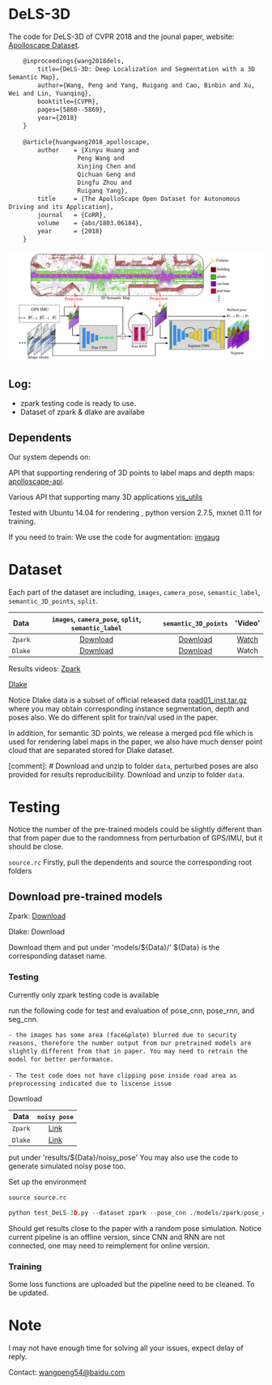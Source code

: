 
# DeLS-3D
The code for DeLS-3D of CVPR 2018 and the jounal paper, website: [Apolloscape Dataset](apolloscape.auto).

```
    @inproceedings{wang2018dels,
        title={DeLS-3D: Deep Localization and Segmentation with a 3D Semantic Map},
        author={Wang, Peng and Yang, Ruigang and Cao, Binbin and Xu, Wei and Lin, Yuanqing},
        booktitle={CVPR},
        pages={5860--5869},
        year={2018}
    }

    @article{huangwang2018_apolloscape,
        author    = {Xinyu Huang and
                   Peng Wang and
                   Xinjing Chen and
                   Qichuan Geng and
                   Dingfu Zhou and
                   Ruigang Yang},
        title     = {The ApolloScape Open Dataset for Autonomous Driving and its Application},
        journal   = {CoRR},
        volume    = {abs/1803.06184},
        year      = {2018}
    }

```

![](./fig/pipeline.png)



## Log:
- zpark testing code is ready to use.
- Dataset of zpark & dlake are availabe


## Dependents

Our system depends on:

API that supporting rendering of 3D points to label maps and depth maps:
[apolloscape-api](https://github.com/ApolloScapeAuto/dataset-api).

Various API that supporting many 3D applications
[vis_utils](https://github.com/pengwangucla/vis_utils)

Tested with Ubuntu 14.04 for rendering , python version 2.7.5, mxnet 0.11 for training.

If you need to train:
We use the code for augmentation:
[imgaug](https://github.com/aleju/imgaug)


# Dataset
Each part of the dataset are including, `images`, `camera_pose`, `semantic_label`, `semantic_3D_points`, `split`. 

| Data | `images`, `camera_pose`, `split`, `semantic_label` | `semantic_3D_points` | 'Video'|
|:-:|:-:|:-:|:-:|
|`Zpark`| [Download](https://ad-apolloscape-hk.hk-2.bcebos.com/DeLS-3D/zpark/zpark_2D.tar.gz?authorization=bce-auth-v1/9683e90232684b3a89070eabd25cf047/2019-05-04T21:43:30Z/-1/host/b00c6052b3a225f5cb03e2367679b283b2663c9bd621eae5f747f7608114387d) |  [Download](https://ad-apolloscape-hk.hk-2.bcebos.com/DeLS-3D/zpark/zpark_3D.tar.gz?authorization=bce-auth-v1/9683e90232684b3a89070eabd25cf047/2019-05-04T21:43:56Z/-1/host/4ed9ee18054f874b61e25894ac6eab0039640294c780368af6efaf50bb8b2eec) | [Watch](https://www.youtube.com/watch?v=M6lhkzKFEhA)|
|`Dlake`| [Download](http://ad-apolloscape-hk.hk-2.bcebos.com/DeLS-3D/dlake/dlake_2D.tar.gz?authorization=bce-auth-v1%2F9683e90232684b3a89070eabd25cf047%2F2019-05-05T00%3A54%3A03Z%2F300%2Fhost%2Fa9ef4b9154616c75526f8e8320380b2b38eb809efd16c76c519ade90f6115c08) |  [Download](http://ad-apolloscape-hk.hk-2.bcebos.com/DeLS-3D/dlake/dlake_2D.tar.gz?authorization=bce-auth-v1%2F9683e90232684b3a89070eabd25cf047%2F2019-05-05T00%3A54%3A03Z%2F300%2Fhost%2Fa9ef4b9154616c75526f8e8320380b2b38eb809efd16c76c519ade90f6115c08) | Watch |

Results videos:
[Zpark](https://www.youtube.com/watch?v=HNPQVtgpjbE)

[Dlake](https://www.youtube.com/watch?v=ApyqPnvmJAs&t=1s)


Notice Dlake data is a subset of official released data [road01_inst.tar.gz](http://apolloscape.auto/scene.html) where you may obtain corresponding instance segmentation, depth and poses also. We do different split for train/val used in the paper. 

In addition, for semantic 3D points, we release a merged pcd file which is used for rendering label maps in the paper, 
we also have much denser point cloud that are separated stored for Dlake dataset. 

[comment]: # Download and unzip to folder `data`, perturbed poses are also provided for results reproducibility.
Download and unzip to folder `data`. 

# Testing
Notice the number of the pre-trained models could be slightly different than that from paper due to the randomness from perturbation of GPS/IMU, but it should be close.

`source.rc` Firstly, pull the dependents and source the corresponding root folders


## Download pre-trained models

Zpark: [Download](https://drive.google.com/file/d/1i3Fl6c0k__9AfLd96CZgaffbY_0g5cgf/view?usp=sharing)

Dlake: Download

Download them and put under 'models/${Data}/' ${Data} is the corresponding dataset name. 

### Testing
Currently only zpark testing code is available

run the following code for test and evaluation of pose_cnn, pose_rnn, and seg_cnn. 

```Notice 
- the images has some area (face&plate) blurred due to security reasons, therefore the number output from our pretrained models are slightly different from that in paper. You may need to retrain the model for better performance.

- The test code does not have clipping pose inside road area as preprocessing indicated due to liscense issue
```

Download 


| Data | `noisy pose`|
|:-:|:-:|
|`Zpark`| [Link](http://ad-apolloscape-hk.hk-2.bcebos.com/DeLS-3D/dlake/noisy_pose.tar.gz?authorization=bce-auth-v1%2F9683e90232684b3a89070eabd25cf047%2F2019-05-05T01%3A19%3A06Z%2F300%2Fhost%2Fad0f85ae5296dc5ecda77146eb6a9b1ceb0fd4363116ec0f6a8bfde3311652ee)|
|`Dlake`| [Link](http://ad-apolloscape-hk.hk-2.bcebos.com/DeLS-3D/dlake/noisy_pose.tar.gz?authorization=bce-auth-v1%2F9683e90232684b3a89070eabd25cf047%2F2019-05-05T01%3A19%3A06Z%2F300%2Fhost%2Fad0f85ae5296dc5ecda77146eb6a9b1ceb0fd4363116ec0f6a8bfde3311652ee)|

put under 'results/${Data}/noisy_pose' 
You may also use the code to generate simulated noisy pose too. 


Set up the environment
```
source source.rc
```

```python
python test_DeLS-3D.py --dataset zpark --pose_cnn ./models/zpark/pose_cnn-0000 --pose_rnn models/zpark/pose_rnn-0000 --seg_cnn models/zpark/seg_cnn-0000
```

Should get results close to the paper with a random pose simulation. 
Notice current pipeline is an offline version, since CNN and RNN are not connected, one may need to reimplement for online version.


### Training
Some loss functions are uploaded but the pipeline need to be cleaned.
To be updated.


# Note
I may not have enough time for solving all your issues, expect delay of reply. 

Contact: wangpeng54@baidu.com

